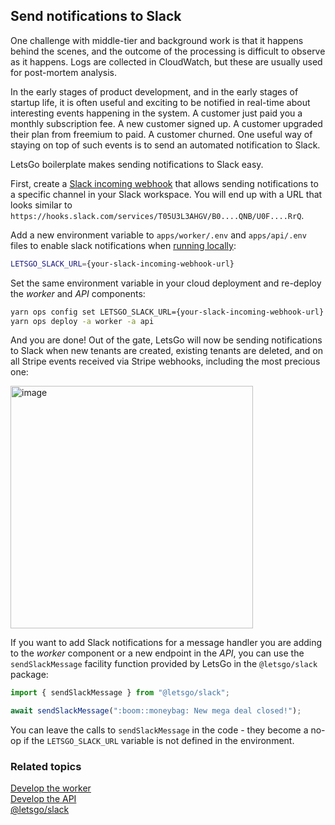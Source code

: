 ## Send notifications to Slack

One challenge with middle-tier and background work is that it happens behind the scenes, and the outcome of the processing is difficult to observe as it happens. Logs are collected in CloudWatch, but these are usually used for post-mortem analysis.

In the early stages of product development, and in the early stages of startup life, it is often useful and exciting to be notified in real-time about interesting events happening in the system. A customer just paid you a monthly subscription fee. A new customer signed up. A customer upgraded their plan from freemium to paid. A customer churned. One useful way of staying on top of such events is to send an automated notification to Slack.

LetsGo boilerplate makes sending notifications to Slack easy.

First, create a [Slack incoming webhook](https://api.slack.com/messaging/webhooks) that allows sending notifications to a specific channel in your Slack workspace. You will end up with a URL that looks similar to `https://hooks.slack.com/services/T05U3L3AHGV/B0....QNB/U0F....RrQ`.

Add a new environment variable to `apps/worker/.env` and `apps/api/.env` files to enable slack notifications when [running locally](../tutorials/building-and-running-locally.md):

```bash
LETSGO_SLACK_URL={your-slack-incoming-webhook-url}
```

Set the same environment variable in your cloud deployment and re-deploy the _worker_ and _API_ components:

```bash
yarn ops config set LETSGO_SLACK_URL={your-slack-incoming-webhook-url}
yarn ops deploy -a worker -a api
```

And you are done! Out of the gate, LetsGo will now be sending notifications to Slack when new tenants are created, existing tenants are deleted, and on all Stripe events received via Stripe webhooks, including the most precious one:

<img width="388" alt="image" src="https://github.com/tjanczuk/letsgo/assets/822369/73166dd0-bee4-4cbf-9cad-f279eaef6211">

If you want to add Slack notifications for a message handler you are adding to the _worker_ component or a new endpoint in the _API_, you can use the `sendSlackMessage` facility function provided by LetsGo in the `@letsgo/slack` package:

```typescript
import { sendSlackMessage } from "@letsgo/slack";

await sendSlackMessage(":boom::moneybag: New mega deal closed!");
```

You can leave the calls to `sendSlackMessage` in the code - they become a no-op if the `LETSGO_SLACK_URL` variable is not defined in the environment.

### Related topics

[Develop the worker](./develop-the-worker.md)  
[Develop the API](./develop-the-api.md)  
[@letsgo/slack](../reference/letsgo-slack/README.md)
